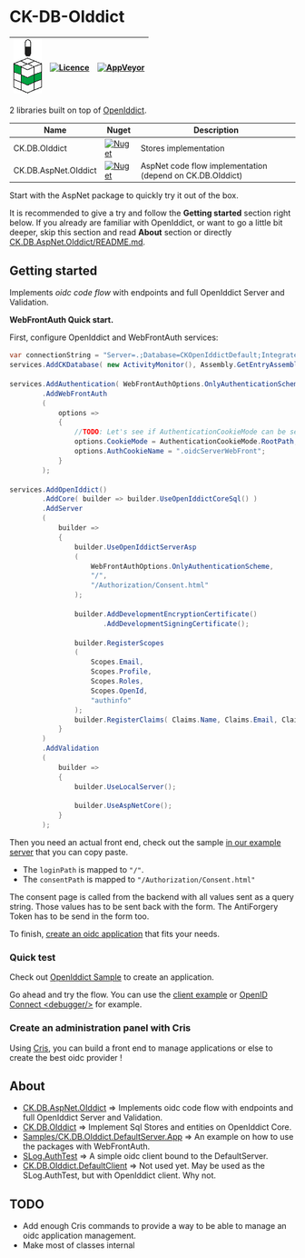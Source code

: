 # CK-DB-OIddict

| ![logo](ck-db-oiddict_alpha.png) | [![Licence](https://img.shields.io/github/license/signature-opensource/CK-DB-OIddict.svg)](https://github.com/signature-opensource/CK-DB-OIddict/blob/master/LICENSE) | [![AppVeyor](https://ci.appveyor.com/api/projects/status/github/signature-opensource/CK-DB-OIddict?svg=true)](https://ci.appveyor.com/project/Signature-OpenSource/ck-db-OIddict) |
|----------------------------------|-----------------------------------------------------------------------------------------------------------------------------------------------------------------------------------|-----------------------------------------------------------------------------------------------------------------------------------------------------------------------------------------------|

2 libraries built on top of [OpenIddict](https://github.com/openiddict).

| Name                       | Nuget                                                                                                                                    | Description                                                     |
|----------------------------|------------------------------------------------------------------------------------------------------------------------------------------|-----------------------------------------------------------------|
| CK.DB.OIddict        | [![Nuget](https://img.shields.io/nuget/vpre/CK.DB.OIddict.svg)](https://www.nuget.org/packages/CK.DB.OIddict/)               | Stores implementation                                           |
| CK.DB.AspNet.OIddict | [![Nuget](https://img.shields.io/nuget/vpre/CK.DB.AspNet.OIddict.svg)](https://www.nuget.org/packages/CK.DB.AspNet.OIddict/) | AspNet code flow implementation (depend on CK.DB.OIddict) |

Start with the AspNet package to quickly try it out of the box.

It is recommended to give a try and follow the **Getting started** section right below.
If you already are familiar with OpenIddict, or want to go a little bit deeper, skip this section and read **About** section or directly [CK.DB.AspNet.OIddict/README.md](CK.DB.AspNet.OIddict/README.md).

## Getting started

Implements *oidc code flow* with endpoints and full OpenIddict Server and Validation.

**WebFrontAuth Quick start.**

First, configure OpenIddict and WebFrontAuth services:

```csharp
var connectionString = "Server=.;Database=CKOpenIddictDefault;Integrated Security=True;TrustServerCertificate=true";
services.AddCKDatabase( new ActivityMonitor(), Assembly.GetEntryAssembly()!, connectionString );

services.AddAuthentication( WebFrontAuthOptions.OnlyAuthenticationScheme )
        .AddWebFrontAuth
        (
            options =>
            {
                //TODO: Let's see if AuthenticationCookieMode can be set to default.
                options.CookieMode = AuthenticationCookieMode.RootPath;
                options.AuthCookieName = ".oidcServerWebFront";
            }
        );

services.AddOpenIddict()
        .AddCore( builder => builder.UseOpenIddictCoreSql() )
        .AddServer
        (
            builder =>
            {
                builder.UseOpenIddictServerAsp
                (
                    WebFrontAuthOptions.OnlyAuthenticationScheme,
                    "/",
                    "/Authorization/Consent.html"
                );

                builder.AddDevelopmentEncryptionCertificate()
                       .AddDevelopmentSigningCertificate();

                builder.RegisterScopes
                (
                    Scopes.Email,
                    Scopes.Profile,
                    Scopes.Roles,
                    Scopes.OpenId,
                    "authinfo"
                );
                builder.RegisterClaims( Claims.Name, Claims.Email, Claims.Profile );
            }
        )
        .AddValidation
        (
            builder =>
            {
                builder.UseLocalServer();

                builder.UseAspNetCore();
            }
        );
```

Then you need an actual front end, check out the sample [in our example server](Samples/CK.DB.OIddict.DefaultServer.App/WebFrontAuth) that you can copy paste.

- The `loginPath` is mapped to `"/"`.
- The `consentPath` is mapped to `"/Authorization/Consent.html"`

The consent page is called from the backend with all values sent as a query string. Those values has to be sent back with the form.
The AntiForgery Token has to be send in the form too.

To finish, [create an oidc application](./CK.DB.AspNet.OIddict/README.md) that fits your needs.

### Quick test

Check out [OpenIddict Sample](https://github.com/openiddict/openiddict-samples/blob/dev/samples/Velusia/Velusia.Server/Worker.cs) to create an application.

Go ahead and try the flow. You can use the [client example](Samples/SLog.AuthTest)
or [OpenID Connect \<debugger\/\>](https://oidcdebugger.com) for example.

### Create an administration panel with Cris

Using [Cris](CK.DB.OIddict/Cris), you can build a front end to manage applications or else to create the best
oidc provider !

## About

- [CK.DB.AspNet.OIddict](CK.DB.AspNet.OIddict) => Implements oidc code flow with endpoints and full OpenIddict Server and Validation.
- [CK.DB.OIddict](CK.DB.OIddict) => Implement Sql Stores and entities on OpenIddict Core.
- [Samples/CK.DB.OIddict.DefaultServer.App](Samples/CK.DB.OIddict.DefaultServer.App) => An example on how to use the packages with WebFrontAuth.
- [SLog.AuthTest](Samples/SLog.AuthTest) => A simple oidc client bound to the DefaultServer.
- [CK.DB.OIddict.DefaultClient](Samples/CK.DB.OIddict.DefaultClient) => Not used yet. May be used as the SLog.AuthTest, but with OpenIddict client. Why
  not.

## TODO

- Add enough Cris commands to provide a way to be able to manage an oidc application management.
- Make most of classes internal
